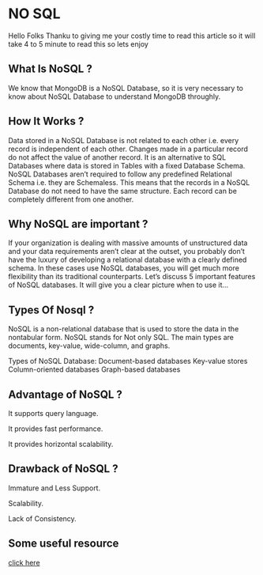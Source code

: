 
# NO SQL
Hello Folks Thanku to giving me your costly time to read this article
so it will take 4 to 5 minute to read this so lets enjoy





##  What Is NoSQL ?
We know that MongoDB is a NoSQL Database, so it is very necessary to know about NoSQL Database to understand MongoDB throughly.
##  How It Works ?
Data stored in a NoSQL Database is not related to each other i.e. every record is independent of each other. Changes made in a particular record do not affect the value of another record. It is an alternative to SQL Databases where data is stored in Tables with a fixed Database Schema. NoSQL Databases aren’t required to follow any predefined Relational Schema i.e. they are Schemaless. This means that the records in a NoSQL Database do not need to have the same structure. Each record can be completely different from one another.


## Why  NoSQL  are important ?
  If your organization is dealing with massive amounts of unstructured data and your data requirements aren’t clear at the outset, you probably don’t have the luxury of developing a relational database with a clearly defined schema. In these cases use NoSQL databases, you will get much more flexibility than its traditional counterparts. Let’s discuss 5 important features of NoSQL databases. It will give you a clear picture when to use it…


##  Types Of Nosql ?
NoSQL is a non-relational database that is used to store the data in the nontabular form. NoSQL stands for Not only SQL. The main types are documents, key-value, wide-column, and graphs. 

Types of NoSQL Database:
Document-based databases
Key-value stores
Column-oriented databases
Graph-based databases

## Advantage of NoSQL ?
It supports query language.

It provides fast performance.

It provides horizontal scalability.

## Drawback of NoSQL ?
Immature and Less Support.

Scalability.

Lack of Consistency.
## Some useful resource

[click here](<https://github.com/davidheweb/nosql-blog>)